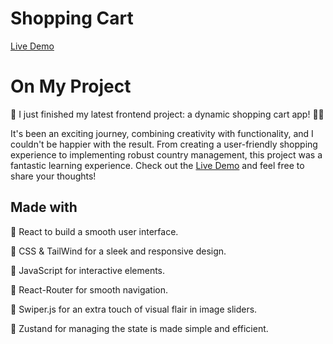 # Shopping Cart


[Live Demo](https://main--transcendent-smakager-deab74.netlify.app/)

# On My Project

🚀 I just finished my latest frontend project: a dynamic shopping cart app! 🛒✨

It's been an exciting journey, combining creativity with functionality, and I couldn't be happier with the result.
From creating a user-friendly shopping experience to implementing robust country management, this project was a fantastic learning experience. Check out the [Live Demo](https://main--transcendent-smakager-deab74.netlify.app/) and feel free to share your thoughts!

## Made with
🔹 React to build a smooth user interface.

🔹 CSS & TailWind for a sleek and responsive design.

🔹 JavaScript for interactive elements.

🔹 React-Router for smooth navigation.

🔹 Swiper.js for an extra touch of visual flair in image sliders.

🔹 Zustand for managing the state is made simple and efficient.
